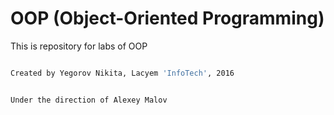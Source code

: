 # OOP (Object-Oriented Programming)

This is repository for labs of OOP

```sh

Created by Yegorov Nikita, Lacyem 'InfoTech', 2016


Under the direction of Alexey Malov
```

